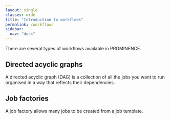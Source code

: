 ```yaml
---
layout: single
classes: wide
title: "Introduction to workflows"
permalink: /workflows
sidebar:
  nav: "docs"
---
```


There are several types of workflows available in PROMINENCE.

## Directed acyclic graphs
A directed acyclic graph (DAG) is a collection of all the jobs you want to run organised in a way that reflects their dependencies.

## Job factories
A job factory allows many jobs to be created from a job template.
